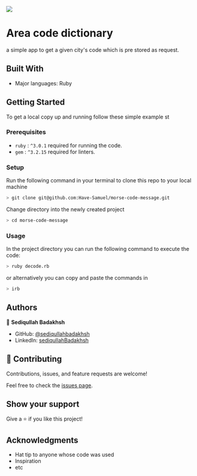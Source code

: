 ![](https://img.shields.io/badge/Microverse-blueviolet)

# Area code dictionary

a simple app to get a given city's code which is pre stored as request.

## Built With

- Major languages: Ruby

## Getting Started

To get a local copy up and running follow these simple example st

### Prerequisites

- `ruby` : `^3.0.1` required for running the code.
- `gem` : `^3.2.15` required for linters.

### Setup

Run the following command in your terminal to clone this repo to your local machine

```bash
> git clone git@github.com:Have-Samuel/morse-code-message.git
```

Change directory into the newly created project

```bash
> cd morse-code-message
```

### Usage

In the project directory you can run the following command to execute the code:

```bash
> ruby decode.rb
```

or alternatively you can copy and paste the commands in

```bash
> irb
```

## Authors

👤 **Sediqullah Badakhsh**

- GitHub: [@sediqullahbadakhsh](https://github.com/sediqullahbadakhsh)
- LinkedIn: [sediqullahBadakhsh](https://www.linkedin.com/in/sediqullah/)

## 🤝 Contributing

Contributions, issues, and feature requests are welcome!

Feel free to check the [issues page](../../issues/).

## Show your support

Give a ⭐️ if you like this project!

## Acknowledgments

- Hat tip to anyone whose code was used
- Inspiration
- etc
